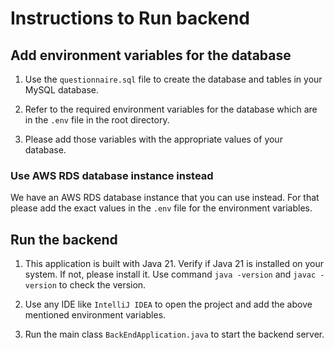 # Instructions to Run backend

## Add environment variables for the database

1. Use the `questionnaire.sql` file to create the database and tables in your MySQL database.

2. Refer to the required environment variables for the database which are in the `.env` file in the root directory.

3. Please add those variables with the appropriate values of your database.

### Use AWS RDS database instance instead

We have an AWS RDS database instance that you can use instead. For that please add the exact values in the `.env` file for the environment variables.

## Run the backend

1. This application is built with Java 21. Verify if Java 21 is installed on your system. If not, please install it. Use command `java -version` and `javac -version` to check the version.

2. Use any IDE like `IntelliJ IDEA` to open the project and add the above mentioned environment variables.

3. Run the main class `BackEndApplication.java` to start the backend server.
